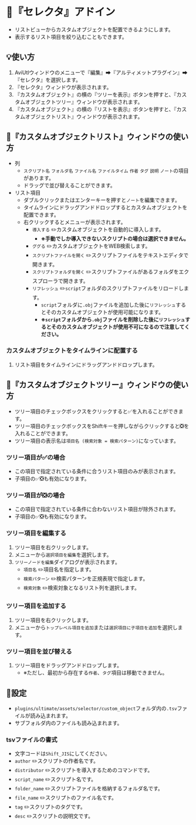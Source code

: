 ﻿# 🎉『セレクタ』アドイン

* リストビューからカスタムオブジェクトを配置できるようにします。
* 表示するリスト項目を絞り込むこともできます。

## 💡使い方

1. AviUtlウィンドウのメニューで『編集』➡『アルティメットプラグイン』➡『セレクタ』を選択します。
1. 『セレクタ』ウィンドウが表示されます。
1. 『カスタムオブジェクト』の横の『ツリーを表示』ボタンを押すと、『カスタムオブジェクトツリー』ウィンドウが表示されます。
1. 『カスタムオブジェクト』の横の『リストを表示』ボタンを押すと、『カスタムオブジェクトリスト』ウィンドウが表示されます。

## 🎨『カスタムオブジェクトリスト』ウィンドウの使い方

* 列
	* `スクリプト名` `フォルダ名` `ファイル名` `ファイルタイム` `作者` `タグ` `説明` `ノート`の項目があります。
	* ドラッグで並び替えることができます。
* リスト項目
	* ダブルクリックまたはエンターキーを押すと`ノート`を編集できます。
	* タイムラインにドラッグアンドドロップするとカスタムオブジェクトを配置できます。
	* 右クリックするとメニューが表示されます。
		* `導入する` ✏️カスタムオブジェクトを自動的に導入します。
			* **※手動でしか導入できないスクリプトの場合は選択できません。**
		* `ググる` ✏️カスタムオブジェクトをWEB検索します。
		* `スクリプトファイルを開く` ✏️スクリプトファイルをテキストエディタで開きます。
		* `スクリプトフォルダを開く` ✏️スクリプトファイルがあるフォルダをエクスプローラで開きます。
		* `リフレッシュ` ✏️`script`フォルダのスクリプトファイルをリロードします。
			* `script`フォルダに`.obj`ファイルを追加した後に`リフレッシュ`するとそのカスタムオブジェクトが使用可能になります。
			* **※`script`フォルダから`.obj`ファイルを削除した後に`リフレッシュ`するとそのカスタムオブジェクトが使用不可になるので注意してください。**

### カスタムオブジェクトをタイムラインに配置する

1. リスト項目をタイムラインにドラッグアンドドロップします。

## 🎨『カスタムオブジェクトツリー』ウィンドウの使い方

* ツリー項目のチェックボックスをクリックすると✅️を入れることができます。
* ツリー項目のチェックボックスをShiftキーを押しながらクリックすると❎️を入れることができます。
* ツリー項目の表示名は`項目名 (検索対象 = 検索パターン)`になっています。

### ツリー項目が✅️の場合

* この項目で指定されている条件に合うリスト項目のみが表示されます。
* 子項目の✅️❎️も有効になります。

### ツリー項目が❎️の場合

* この項目で指定されている条件に合わないリスト項目が除外されます。
* 子項目の✅️❎️も有効になります。

### ツリー項目を編集する

1. ツリー項目を右クリックします。
1. メニューから`選択項目を編集`を選択します。
1. `ツリーノードを編集`ダイアログが表示されます。
	* `項目名` ✏️項目名を指定します。
	* `検索パターン` ✏️検索パターンを正規表現で指定します。
	* `検索対象` ✏️検索対象となるリスト列を選択します。

### ツリー項目を追加する

1. ツリー項目を右クリックします。
1. メニューから`トップレベル項目を追加`または`選択項目に子項目を追加`を選択します。

### ツリー項目を並び替える

1. ツリー項目をドラッグアンドドロップします。
	* ※ただし、最初から存在する`作者`、`タグ`項目は移動できません。

## 📝設定

* `plugins/ultimate/assets/selector/custom_object`フォルダ内の`.tsv`ファイルが読み込まれます。
* サブフォルダ内のファイルも読み込まれます。

### tsvファイルの書式

* 文字コードは`Shift_JIS`にしてください。
* `author` ✏️スクリプトの作者名です。
* `distributor` ✏️スクリプトを導入するためのコマンドです。
* `script_name` ✏️スクリプト名です。
* `folder_name` ✏️スクリプトファイルを格納するフォルダ名です。
* `file_name` ✏️スクリプトのファイル名です。
* `tag` ✏️スクリプトのタグです。
* `desc` ✏️スクリプトの説明文です。
